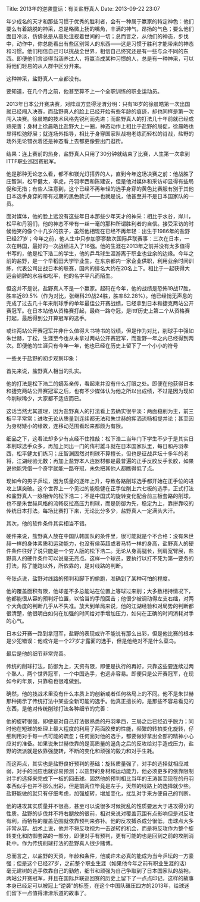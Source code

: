Title: 2013年的逆袭童话：有关盐野真人
Date: 2013-09-22 23:07 

年少成名的天才和那些习惯于优秀的胜利者，会有一种属于赢家的特定神色：他们要么有着跳脱的神采，总是略微上扬的嘴角，丰满的神气，昂扬的气色；要么他们面目冷淡，仿佛总是从高处注视着世间的一切；总而言之，从他们的神态，步伐中，动作中，你总能看出有些区别常人的东西——这是习惯于胜利才能带来的神态和习惯。他们相信自己可以挑战全世界，相信自己终究还是有一些与众不同的东西。即便他们言谈得当涵养过人，将赢当成某种习惯的人，总是有一种神采，可以将他们轻易的从人群中区分开来。

这种神采，盐野真人一点都没有。

要知道，在几个月之前，他甚至算不上一个全职训练的职业运动员。

2013年日本公开赛决赛，对阵双方显得泾渭分明：只有18岁的徐晨皓第一次出国就已经闯入决赛，而盐野真人的脸上已经开始有些年龄的痕迹，却也同样是第一次闯入决赛。徐晨皓的技术风格先锐利而先进；而盐野真人的打法几十年前就已经成熟完善；身材上徐晨皓比盐野大上一圈，神态动作上相比于盐野的局促，徐晨皓也显得松弛舒展；就连场外指导，相比于身穿国家队战袍老练而轻松的肖战，盐野的场外无论错衣着还是神态看上去都更像要出门逛街。

结果：连上赛前的热身，盐野真人只用了30分钟就结束了比赛，人生第一次拿到ITTF职业巡回赛冠军。

他是那种无论怎么看，都不和镁光灯搭界的人，直到今年这场决赛之前：他战胜了庄智渊，松平健太，李虎，丹羽孝西和陈建安，但是他对媒体和采访却显得有些局促和无措；有些人注意到，这个已经不再年轻的选手身穿的黄色比赛服有别于其他日本选手身穿的带有过期的黑色款式——也就是说，他甚至并不是日本国家队的一员。

面对媒体，他的脸上远没有这些年日本那些少年天才的神采：相比于水谷，岸川，松平和丹羽们，他的神态不带有一丝一毫的那种所谓胜利者的自信。接受采访的时候他笑的像个十几岁的孩子，虽然他相现在已经不再年轻：出生于1986年的盐野已经27岁；今年之前，他人生中只参加寥寥数次国际乒联赛事：三次在日本，一次在韩国，最好的一次战绩进入了16强。他的生涯在2013年之前并没有太多值得书写的，他是松下浩二的学生，他的乒乓球生涯游离于职业也业余的边缘。今年之前的盐野，是一个早稻田大学毕业生，在东京都内一家企业供职，利用业余时间训练，代表公司出战日本的联赛，国内的排名大约在20名上下。相比于一起获得大运会铜牌的水谷和松平，他的名字平凡而陌生。

但这并不是说，盐野真人不是一个赢家。起码在今年，他的战绩是恐怖19战17胜，胜率近89.5%（作为对比，张继科29战24胜，胜率82.28%）。他已经悄无声息的完成了过去几十年来削球手的单年最佳公开赛战绩，已经拿到日本和捷克两站公开赛冠军。在日本站他从资格赛打起，最终一路夺冠，是ittf历史上第二个从资格赛打起，最后得到公开算冠军的选手。

或许两站公开赛冠军并非什么值得大书特书的战绩，但是作为对比，削球手中强如朱世赫，丁松，生涯至今也从未拿过两站公开赛冠军，而盐野一年之内已经得到两次。即便他的生涯只有今年一年，他也已经在历史上留下了一个小小的符号

一些关于盐野的初步观察印象：

首先来说，盐野真人相当的扎实。

他的打法是松下浩二的嫡系亲传，看起来并没有什么打眼之处。即便在他获得日本和捷克两站公开赛冠军之后，也有不少媒体认为他之所以出成绩，不过是因为现如今削球稀少，大家都不适应而已。

这话当然尤其道理，因为盐野真人的打法看上去确实很平淡：两面稳削为主，前三板平平常常；进攻无论从质量到连续都无法和朱世赫的挥洒流畅相提并论；甚至因为身材矮小的缘故，连移动范围看起来都颇为有限。

细品之下，这看法却多少有点经不住推敲：松下浩二当年门下学生不少于是其实日本削球选手众多，再加上同出一门的侑村雄斗就在日本国家队里，每日和丹羽孝西，松平健太们练习；庄智渊固然对削球不算擅长，但也是征战乒坛十多年的老将，江湖经验无数；再加上盐野本人连器材都是最普遍的正手反胶反手长胶，如果说他能凭借一个奇字就能一路夺冠，未免把其他人都瞧得低了点。

现如今的男子乒坛，因为质量的逐年上升，导致各路削球选手都开始在正手位的进攻上谋突破。这个世界上一个见过的能稳健在正手位削上六七板的选手，正式打法和盐野真人一脉相传的松下浩二；不是中国式的旋转变化配合前三板套路的削球，也不是朱世赫风格的流畅反拉高压力削球，而是防御为先，稳定为上，靠拼靠咬的传统日本打法。每场比赛打下来，无论比分多少，盐野真人一定满头大汗。

其次，他的软件条件其实相当不错。

硬件来说，盐野真人放在中国队韩国队的条件里，很可能就是个不合格：没有朱世赫一样的身体素质和运动能力，也没有侯英超或者马特一样的身高，盐野真人的硬件条件往好了说只能是一个穷人版的松下浩二。无论从身高腿长，到肩宽臂展，盐野真人的硬件条件可以说毫无亮点。这样一个球员，要执行以打不死为第一要务的打法，除了能跑以外，所依靠的，是对线路的判断。

夸张点说，盐野对线路的预判和脚下的偷跑，准确到了某种可怕的程度。

他的覆盖面积有限，他却差不多总能站在位置上等球过来削；大多数相持情况下，他都能很从容的预判好位置，以恰当的手段回击；他很少被调动得左支右绌，对两个大角度的判断几乎从不失准。放大到单局来说，他的江湖经验和对局势的判断都很清楚，他很明白如何在加强的时间给对手增加压力，如何在正确的时间消耗对手的心气。

日本公开赛一路到拿冠军，盐野的表现或许不能说有那么出彩，但是他比赛的根本是少犯错误：他或许是一个27岁才露面的选手，但是他绝对不是什么菜鸟。

最后是他的细节非常完善。

传统的削球打法，防御为上，天资有限，即便是执行的再好，只靠这些要连续过两个熟人，两个世界冠军，一个中国选手，也远非容易。即便只是公开赛冠军，在现如今的年景，只靠稳也很难做到。

确然，他的技战术里没有什么本质上的创新或者任何格局上的不同。他不是朱世赫那种揭示了传统打法中某些全新可能的选手。他真正擅长的，是那些不容易看见的东西，是他对传统削球打法各种细节的完善：

他的旋转很强，即便是对自己打法很熟悉的丹羽孝西，三局之后已经近乎脱力；同时他在短球的处理上最大程度的利用了两面胶皮的性能，频繁的转拍变化旋转，仔细利用对手每一点可能的疏忽；任何面对他的选手，都要做好拿出全部的精神小心应对的准备。如果说朱世赫依靠的是高质量的逼角之后的反攻给对手造成压力，盐野的流派就是依靠强旋转，不断的变化和顽强的毅力和对手生耗。

而这两点，其实也是盐野良好预判的基础：旋转质量强了，对手的选择就相应减弱，对手的回应也就容易预测；以盐野的身材和运动能力，他必须更多的依靠限制对手的选择来完成下一板的回击球。固然他的预判相比当年的王涛甚至现在的丹羽孝西似乎也并不那么出彩，但是前两位毕竟是左手，天然的线路上的选择就少些。盐野能做的就只有仔细考虑，加强旋转，增加变化，扰乱对手来方便自己的判断。

他的进攻其实质量并不很高，甚至可以说很多时候扰乱的性质要远大于进攻得分的性质。盐野的步伐并不将右腿放的很前，相对来说对覆盖范围有点影响但是对反攻有利，而牺牲的覆盖范围就依靠预判来弥补。他的反攻搏杀成分很低，击球点大多非常从容。战术上说，他并不将反攻视为一击逆转的机会，而是将反攻作为整个旋转变化和防御套路的一部分，即便对手有预判，更有可能的也是回到之前的攻削消耗中。作为传统削球打法的盐野真人很少赌博。

总而言之，以盐野的天资，年龄和条件，他或许未必真的能成为当今乒坛的一方豪强；但是这个已经27岁，之前整个职业生涯（如果他今年之前有职业生涯的话）毫无建树的选手依靠自己的勤勉，细节和顽强为自己争取到了日本国家队的战袍，两站公开赛冠军，并且在国际乒联巡回赛的历史上留下了一点点印记，这样的故事本身已经足可以被冠上“逆袭”的标签，在这个中国队碾压四方的2013年，给球迷们留下一点值得津津乐道的故事了。
